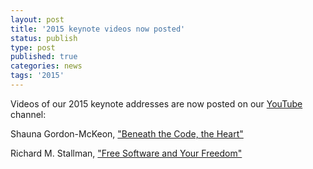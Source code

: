 ```yaml
---
layout: post
title: '2015 keynote videos now posted'
status: publish
type: post
published: true
categories: news
tags: '2015'
---
```


Videos of our 2015 keynote addresses are now posted on our
[YouTube](https://www.youtube.com/user/SeaglOrg) channel:

Shauna Gordon-McKeon, ["Beneath the Code, the Heart"](https://www.youtube.com/watch?v=GlhiebhWXlQ)

Richard M. Stallman, ["Free Software and Your Freedom"](https://www.youtube.com/watch?v=Gozju29s1NA)
